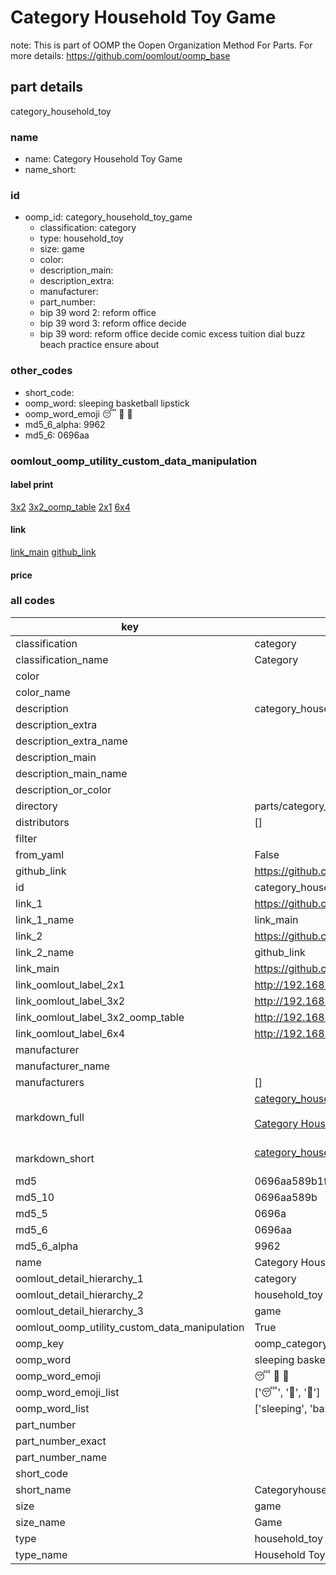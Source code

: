 # Category Household Toy Game  

note: This is part of OOMP the Oopen Organization Method For Parts. For more details: https://github.com/oomlout/oomp_base

##  part details



category_household_toy

### name
* name: Category Household Toy Game
* name_short: 
### id
* oomp_id: category_household_toy_game
  * classification: category
  * type: household_toy
  * size: game
  * color: 
  * description_main: 
  * description_extra: 
  * manufacturer: 
  * part_number: 
  * bip 39 word 2: reform office
  * bip 39 word 3: reform office decide
  * bip 39 word: reform office decide comic excess tuition dial buzz beach practice ensure about

### other_codes
* short_code: 
* oomp_word: sleeping basketball lipstick
* oomp_word_emoji :sleeping: :basketball: :lipstick:
* md5_6_alpha: 9962
* md5_6: 0696aa






### oomlout_oomp_utility_custom_data_manipulation
#### label print
[3x2](http://192.168.1.245:1112/?label=oomp%209962)
[3x2_oomp_table](http://192.168.1.107:1112/?label=oomp%209962)
[2x1](http://192.168.1.242:1112/?label=oomp%209962)
[6x4](http://192.168.1.55:1112/?label=oomp%209962)    

#### link

[link_main](https://github.com/oomlout/oomlout_oomp_current_version_messy/tree/main/parts/category_household_toy_game) [github_link](https://github.com/oomlout/oomlout_oomp_part_src/tree/main/parts/category_household_toy_game)                             

#### price







### all codes 
| key | value |  
| --- | --- |  
| classification | category |  
| classification_name | Category |  
| color |  |  
| color_name |  |  
| description | category_household_toy |  
| description_extra |  |  
| description_extra_name |  |  
| description_main |  |  
| description_main_name |  |  
| description_or_color |   |  
| directory | parts/category_household_toy_game |  
| distributors | [] |  
| filter |  |  
| from_yaml | False |  
| github_link | https://github.com/oomlout/oomlout_oomp_part_src/tree/main/parts/category_household_toy_game |  
| id | category_household_toy_game |  
| link_1 | https://github.com/oomlout/oomlout_oomp_current_version_messy/tree/main/parts/category_household_toy_game |  
| link_1_name | link_main |  
| link_2 | https://github.com/oomlout/oomlout_oomp_part_src/tree/main/parts/category_household_toy_game |  
| link_2_name | github_link |  
| link_main | https://github.com/oomlout/oomlout_oomp_current_version_messy/tree/main/parts/category_household_toy_game |  
| link_oomlout_label_2x1 | http://192.168.1.242:1112/?label=oomp%209962 |  
| link_oomlout_label_3x2 | http://192.168.1.245:1112/?label=oomp%209962 |  
| link_oomlout_label_3x2_oomp_table | http://192.168.1.107:1112/?label=oomp%209962 |  
| link_oomlout_label_6x4 | http://192.168.1.55:1112/?label=oomp%209962 |  
| manufacturer |  |  
| manufacturer_name |  |  
| manufacturers | [] |  
| markdown_full | [category_household_toy_game](https://github.com/oomlout/oomlout_oomp_current_version_messy/tree/main/parts/category_household_toy_game)<br>[](https://github.com/oomlout/oomlout_oomp_current_version_messy/tree/main/parts/category_household_toy_game)<br>[Category Household Toy Game](https://github.com/oomlout/oomlout_oomp_current_version_messy/tree/main/parts/category_household_toy_game)<br><br> |  
| markdown_short | [category_household_toy_game](https://github.com/oomlout/oomlout_oomp_current_version_messy/tree/main/parts/category_household_toy_game)<br><br> |  
| md5 | 0696aa589b1f87a3a8a742e471a665a2 |  
| md5_10 | 0696aa589b |  
| md5_5 | 0696a |  
| md5_6 | 0696aa |  
| md5_6_alpha | 9962 |  
| name | Category Household Toy Game |  
| oomlout_detail_hierarchy_1 | category |  
| oomlout_detail_hierarchy_2 | household_toy |  
| oomlout_detail_hierarchy_3 | game |  
| oomlout_oomp_utility_custom_data_manipulation | True |  
| oomp_key | oomp_category_household_toy_game |  
| oomp_word | sleeping basketball lipstick |  
| oomp_word_emoji | :sleeping: :basketball: :lipstick: |  
| oomp_word_emoji_list | [':sleeping:', ':basketball:', ':lipstick:'] |  
| oomp_word_list | ['sleeping', 'basketball', 'lipstick'] |  
| part_number |  |  
| part_number_exact |  |  
| part_number_name |  |  
| short_code |  |  
| short_name | Categoryhouseholdtoy |  
| size | game |  
| size_name | Game |  
| type | household_toy |  
| type_name | Household Toy |  
